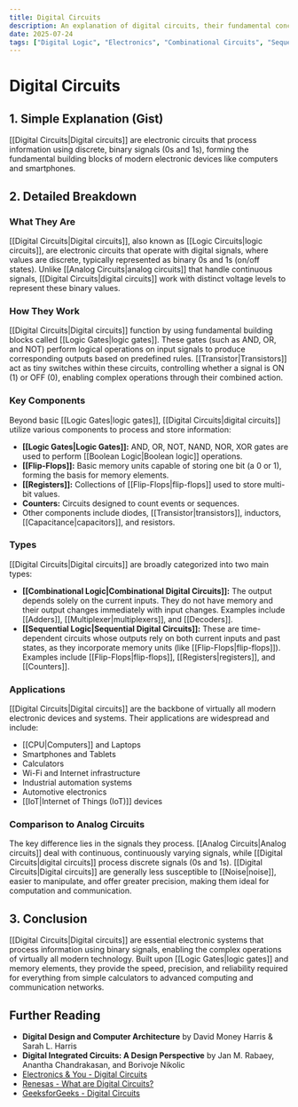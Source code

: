 ```yaml
---
title: Digital Circuits
description: An explanation of digital circuits, their fundamental concepts, components, types, and applications in modern electronics.
date: 2025-07-24
tags: ["Digital Logic", "Electronics", "Combinational Circuits", "Sequential Circuits"]
---
```


# Digital Circuits

## 1. Simple Explanation (Gist)

[[Digital Circuits|Digital circuits]] are electronic circuits that process information using discrete, binary signals (0s and 1s), forming the fundamental building blocks of modern electronic devices like computers and smartphones.

## 2. Detailed Breakdown

### What They Are

[[Digital Circuits|Digital circuits]], also known as [[Logic Circuits|logic circuits]], are electronic circuits that operate with digital signals, where values are discrete, typically represented as binary 0s and 1s (on/off states). Unlike [[Analog Circuits|analog circuits]] that handle continuous signals, [[Digital Circuits|digital circuits]] work with distinct voltage levels to represent these binary values.

### How They Work

[[Digital Circuits|Digital circuits]] function by using fundamental building blocks called [[Logic Gates|logic gates]]. These gates (such as AND, OR, and NOT) perform logical operations on input signals to produce corresponding outputs based on predefined rules. [[Transistor|Transistors]] act as tiny switches within these circuits, controlling whether a signal is ON (1) or OFF (0), enabling complex operations through their combined action.

### Key Components

Beyond basic [[Logic Gates|logic gates]], [[Digital Circuits|digital circuits]] utilize various components to process and store information:

*   **[[Logic Gates|Logic Gates]]:** AND, OR, NOT, NAND, NOR, XOR gates are used to perform [[Boolean Logic|Boolean logic]] operations.
*   **[[Flip-Flops]]:** Basic memory units capable of storing one bit (a 0 or 1), forming the basis for memory elements.
*   **[[Registers]]:** Collections of [[Flip-Flops|flip-flops]] used to store multi-bit values.
*   **Counters:** Circuits designed to count events or sequences.
*   Other components include diodes, [[Transistor|transistors]], inductors, [[Capacitance|capacitors]], and resistors.

### Types

[[Digital Circuits|Digital circuits]] are broadly categorized into two main types:

*   **[[Combinational Logic|Combinational Digital Circuits]]:** The output depends solely on the current inputs. They do not have memory and their output changes immediately with input changes. Examples include [[Adders]], [[Multiplexer|multiplexers]], and [[Decoders]].
*   **[[Sequential Logic|Sequential Digital Circuits]]:** These are time-dependent circuits whose outputs rely on both current inputs and past states, as they incorporate memory units (like [[Flip-Flops|flip-flops]]). Examples include [[Flip-Flops|flip-flops]], [[Registers|registers]], and [[Counters]].

### Applications

[[Digital Circuits|Digital circuits]] are the backbone of virtually all modern electronic devices and systems. Their applications are widespread and include:

*   [[CPU|Computers]] and Laptops
*   Smartphones and Tablets
*   Calculators
*   Wi-Fi and Internet infrastructure
*   Industrial automation systems
*   Automotive electronics
*   [[IoT|Internet of Things (IoT)]] devices

### Comparison to Analog Circuits

The key difference lies in the signals they process. [[Analog Circuits|Analog circuits]] deal with continuous, continuously varying signals, while [[Digital Circuits|digital circuits]] process discrete signals (0s and 1s). [[Digital Circuits|Digital circuits]] are generally less susceptible to [[Noise|noise]], easier to manipulate, and offer greater precision, making them ideal for computation and communication.

## 3. Conclusion

[[Digital Circuits|Digital circuits]] are essential electronic systems that process information using binary signals, enabling the complex operations of virtually all modern technology. Built upon [[Logic Gates|logic gates]] and memory elements, they provide the speed, precision, and reliability required for everything from simple calculators to advanced computing and communication networks.

## Further Reading

*   **Digital Design and Computer Architecture** by David Money Harris & Sarah L. Harris
*   **Digital Integrated Circuits: A Design Perspective** by Jan M. Rabaey, Anantha Chandrakasan, and Borivoje Nikolic
*   [Electronics & You - Digital Circuits](https://electronicsandyou.com/digital-circuits.html)
*   [Renesas - What are Digital Circuits?](https://www.renesas.com/us/en/document/apn/what-are-digital-circuits)
*   [GeeksforGeeks - Digital Circuits](https://www.geeksforgeeks.org/digital-circuits/)
